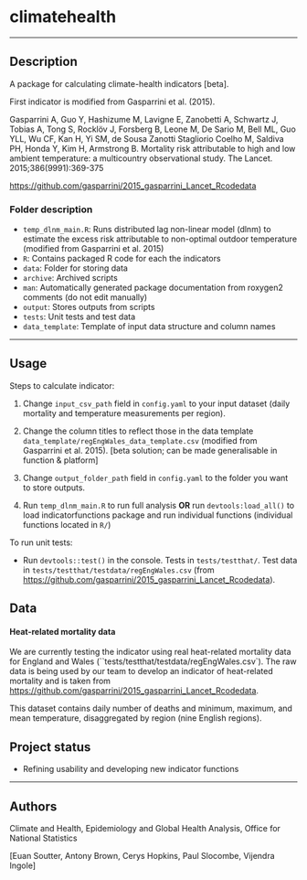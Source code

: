 # climatehealth

---

## Description

A package for calculating climate-health indicators [beta].

First indicator is modified from Gasparrini et al. (2015).

Gasparrini A, Guo Y, Hashizume M, Lavigne E, Zanobetti A, Schwartz J, Tobias A, Tong S, Rocklöv J, Forsberg B, Leone M, De Sario M, Bell ML, Guo YLL, Wu CF, Kan H, Yi SM, de Sousa Zanotti Stagliorio Coelho M, Saldiva PH, Honda Y, Kim H, Armstrong B. Mortality risk attributable to high and low ambient temperature: a multicountry observational study. The Lancet. 2015;386(9991):369-375

https://github.com/gasparrini/2015_gasparrini_Lancet_Rcodedata

### Folder description

- `temp_dlnm_main.R`: Runs distributed lag non-linear model (dlnm) to estimate the excess risk attributable to non-optimal outdoor temperature (modified from Gasparrini et al. 2015)
- `R`:               Contains packaged R code for each the indicators
- `data`:            Folder for storing data
- `archive`:         Archived scripts
- `man`:             Automatically generated package documentation from roxygen2 comments (do not edit manually)
- `output`:          Stores outputs from scripts
- `tests`:           Unit tests and test data
- `data_template`:   Template of input data structure and column names

---

## Usage

Steps to calculate indicator:

1. Change `input_csv_path` field in `config.yaml` to your input dataset (daily mortality and temperature measurements per region). 

2. Change the column titles to reflect those in the data template `data_template/regEngWales_data_template.csv` (modified from Gasparrini et al. 2015). [beta solution; can be made generalisable in function & platform]

3. Change `output_folder_path` field in `config.yaml` to the folder you want to store outputs.

4. Run `temp_dlnm_main.R` to run full analysis **OR** run `devtools:load_all()` to load indicatorfunctions package and run individual functions (individual functions located in `R/`)

To run unit tests:

  * Run `devtools::test()` in the console. Tests in `tests/testthat/`. Test data in `tests/testthat/testdata/regEngWales.csv` (from https://github.com/gasparrini/2015_gasparrini_Lancet_Rcodedata).

## Data

#### Heat-related mortality data

We are currently testing the indicator using real heat-related mortality data for England and Wales (``tests/testthat/testdata/regEngWales.csv`). The raw data is being used by our team to develop an indicator of heat-related mortality and is taken from https://github.com/gasparrini/2015_gasparrini_Lancet_Rcodedata.

This dataset contains daily number of deaths and minimum, maximum, and mean temperature, disaggregated by region (nine English regions).


## Project status

* Refining usability and developing new indicator functions

---

## Authors

Climate and Health, Epidemiology and Global Health Analysis, Office for National Statistics  

[Euan Soutter, Antony Brown, Cerys Hopkins, Paul Slocombe, Vijendra Ingole]


